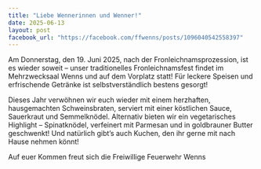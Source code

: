 ```yaml
---
title: "Liebe Wennerinnen und Wenner!"
date: 2025-06-13
layout: post
facebook_url: "https://facebook.com/ffwenns/posts/1096040542558397"
---
```


Am Donnerstag, den 19. Juni 2025, nach der Fronleichnamsprozession, ist es wieder soweit – unser traditionelles Fronleichnamsfest findet im Mehrzwecksaal Wenns und auf dem Vorplatz statt! 
Für leckere Speisen und erfrischende Getränke ist selbstverständlich bestens gesorgt! 

Dieses Jahr verwöhnen wir euch wieder mit einem herzhaften, hausgemachten Schweinsbraten, serviert mit einer köstlichen Sauce, Sauerkraut und Semmelknödel. Alternativ bieten wir ein vegetarisches Highlight – Spinatknödel, verfeinert mit Parmesan und in goldbrauner Butter geschwenkt! 
Und natürlich gibt’s auch Kuchen, den ihr gerne mit nach Hause nehmen könnt! 

Auf euer Kommen freut sich die
Freiwillige Feuerwehr Wenns